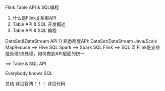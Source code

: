 Flink Table API & SQL编程


1. 什么是Flink关系型API
2. Table API & SQL 开发概述
3. Table API & SQL 编程



DataSet&DataStream API
	1) 熟悉两套API: DataSet/DataStream	Java/Scals
		MapReduce ==> Hive SQL
		Spark ==> Spark SQL
		Flink ==> SQL
	2) Flink是支持批处理/流处理，如何做到API层面的统一

==> Table & SQL API

Everybody knows SQL




总结
详见官网！！！
详见代码
